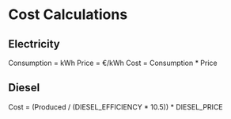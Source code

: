 # Cost Calculations

## Electricity
Consumption = kWh
Price = €/kWh
Cost = Consumption * Price

## Diesel
Cost = (Produced / (DIESEL_EFFICIENCY * 10.5)) * DIESEL_PRICE